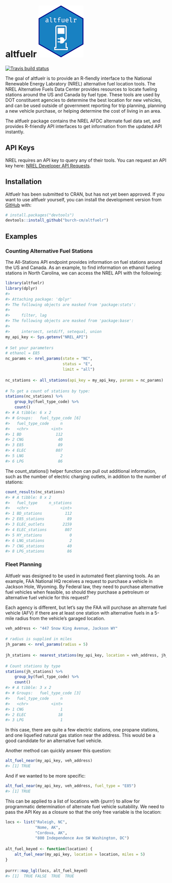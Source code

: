 
<!-- README.md is generated from README.Rmd. Please edit that file -->

# altfuelr ![altfuelr](figures/imgfile-small.png)

<!-- badges: start -->

[![Travis build
status](https://travis-ci.com/burch-cm/altfuelr.svg?branch=master)](https://travis-ci.com/burch-cm/altfuelr)
<!-- badges: end -->

The goal of altfuelr is to provide an R-fiendly interface to the
National Renewable Energy Labratory (NREL) alternative fuel location
tools. The NREL Alternative Fuels Data Center provides resources to
locate fueling stations around the US and Canada by fuel type. These
tools are used by DOT constituent agencies to determine the best
location for new vehicles, and can be used outside of government
reporting for trip planning, planning a new vehicle purchase, or helping
determine the cost of living in an area.

The altfuelr package contains the NREL AFDC alternate fuel data set, and
provides R-friendly API interfaces to get information from the updated
API instantly.

## API Keys

NREL requires an API key to query any of their tools. You can request an
API key here: [NREL Developer API
Requests](https://developer.nrel.gov/docs/api-key/).

## Installation

<!-- You can install the released version of altfuelr from [CRAN](https://CRAN.R-project.org) with: -->

<!-- ``` r -->

<!-- install.packages("altfuelr") -->

<!-- ``` -->

Altfuelr has been submitted to CRAN, but has not yet been approved. If
you want to use altfuelr yourself, you can install the development
version from [GitHub](https://github.com/burch-cm/altfuelr) with:

``` r
# install.packages("devtools")
devtools::install_github("burch-cm/altfuelr")
```

## Examples

### Counting Alternative Fuel Stations

The All-Stations API endpoint provides information on fuel stations
around the US and Canada. As an example, to find information on ethanol
fueling stations in North Carolina, we can access the NREL API with the
following:

``` r
library(altfuelr)
library(dplyr)
#> 
#> Attaching package: 'dplyr'
#> The following objects are masked from 'package:stats':
#> 
#>     filter, lag
#> The following objects are masked from 'package:base':
#> 
#>     intersect, setdiff, setequal, union
my_api_key <- Sys.getenv("NREL_API")

# Set your parameters
# ethanol = E85
nc_params <- nrel_params(state = "NC", 
                         status = "E",
                         limit = "all")

nc_stations <- all_stations(api_key = my_api_key, params = nc_params)

# To get a count of stations by type:
stations(nc_stations) %>%
    group_by(fuel_type_code) %>%
    count()
#> # A tibble: 6 x 2
#> # Groups:   fuel_type_code [6]
#>   fuel_type_code     n
#>   <chr>          <int>
#> 1 BD               112
#> 2 CNG               40
#> 3 E85               89
#> 4 ELEC             807
#> 5 LNG                2
#> 6 LPG               86
```

The count\_stations() helper function can pull out additional
information, such as the number of electric charging outlets, in
addition to the number of stations:

``` r
count_results(nc_stations)
#> # A tibble: 8 x 2
#>   fuel_type     n_stations
#>   <chr>              <int>
#> 1 BD_stations          112
#> 2 E85_stations          89
#> 3 ELEC_outlets        2159
#> 4 ELEC_stations        807
#> 5 HY_stations            0
#> 6 LNG_stations           2
#> 7 CNG_stations          40
#> 8 LPG_stations          86
```

### Fleet Planning

Altfuelr was designed to be used in automated fleet planning tools. As
an example, FAA National HQ receives a request to purchase a vehicle in
Jackson Hole, Wyoming. By Federal law, they need to purchase alternative
fuel vehicles when feasible, so should they purchase a petroleum or
alternative fuel vehicle for this request?

Each agency is different, but let’s say the FAA will purchase an
alternate fuel vehicle (AFV) if there are at least one station with
alternative fuels in a 5-mile radius from the vehicle’s garaged
location.

``` r
veh_address <- "447 Snow King Avenue, Jackson WY"

# radius is supplied in miles
jh_params <- nrel_params(radius = 5)

jh_stations <- nearest_stations(my_api_key, location = veh_address, jh_params)

# Count stations by type
stations(jh_stations) %>%
    group_by(fuel_type_code) %>%
    count()
#> # A tibble: 3 x 2
#> # Groups:   fuel_type_code [3]
#>   fuel_type_code     n
#>   <chr>          <int>
#> 1 CNG                1
#> 2 ELEC              18
#> 3 LPG                1
```

In this case, there are quite a few electric stations, one propane
stations, and one liquefied natural gas station near the address. This
would be a good candidate for an alternative fuel vehicle.

Another method can quickly answer this question:

``` r
alt_fuel_near(my_api_key, veh_address)
#> [1] TRUE
```

And if we wanted to be more specific:

``` r
alt_fuel_near(my_api_key, veh_address, fuel_type = "E85")
#> [1] TRUE
```

This can be applied to a list of locations with {purrr} to allow for
programmatic determination of alternate fuel vehicle suitability. We
need to pass the API Key as a closure so that the only free variable is
the location:

``` r
locs <- list("Raleigh, NC",
             "Nome, AK",
             "Cordova, AK",
             "800 Independence Ave SW Washington, DC")

alt_fuel_keyed <- function(location) {
    alt_fuel_near(my_api_key, location = location, miles = 5)
}

purrr::map_lgl(locs, alt_fuel_keyed)
#> [1]  TRUE FALSE  TRUE  TRUE
```
